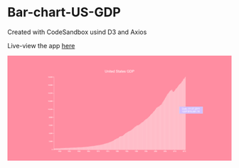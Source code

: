 # Bar-chart-US-GDP

Created with CodeSandbox usind D3 and Axios

Live-view the app [here](https://xx6i4.csb.app/)

![app image capture](https://raw.githubusercontent.com/adirere/Bar-chart-US-GDP/main/US_GDP.png)
